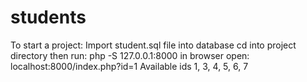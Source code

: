 # students
To start a project: 
Import student.sql file into database
cd into project directory
then run: php -S 127.0.0.1:8000
in browser open: localhost:8000/index.php?id=1
Available ids 1, 3, 4, 5, 6, 7
